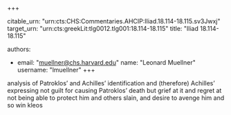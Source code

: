 +++


citable_urn: "urn:cts:CHS:Commentaries.AHCIP:Iliad.18.114-18.115.sv3Jwxj"
target_urn: "urn:cts:greekLit:tlg0012.tlg001:18.114-18.115"
title: "Iliad 18.114-18.115"

authors:
- email: "muellner@chs.harvard.edu"
  name: "Leonard Muellner"
  username: "lmuellner"
+++

<p>analysis of Patroklos’ and Achilles’ identification and (therefore) Achilles’ expressing not guilt for causing Patroklos’ death but grief at it and regret at not being able to protect him and others slain, and desire to avenge him and so win kleos</p>